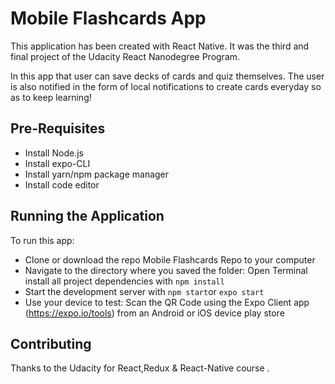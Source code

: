 # Mobile Flashcards App

This application has been created with React Native. It was the third and final project of the Udacity React Nanodegree Program.

In this app that user can save decks of cards and quiz themselves. The user is also notified in the form of local notifications to create cards everyday so as to keep learning! 

## Pre-Requisites

- Install Node.js
- Install expo-CLI
- Install yarn/npm package manager
- Install code editor

## Running the Application

To run this app:

- Clone or download the repo Mobile Flashcards Repo to your computer
- Navigate to the directory where you saved the folder: Open Terminal install all project dependencies with `npm install`
- Start the development server with `npm start`or `expo start`
- Use your device to test:
    Scan the QR Code using the Expo Client app (https://expo.io/tools) from an Android or iOS device play store

## Contributing

Thanks to the Udacity for React,Redux & React-Native course .
